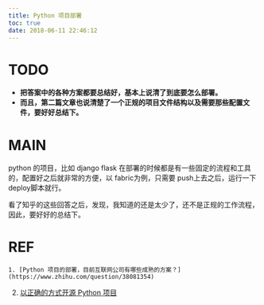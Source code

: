 ```yaml
---
title: Python 项目部署
toc: true
date: 2018-06-11 22:46:12
---
```

# TODO

- **把答案中的各种方案都要总结好，基本上说清了到底要怎么部署。**
- **而且，第二篇文章也说清楚了一个正规的项目文件结构以及需要那些配置文件，要好好总结下。**

[]()

# MAIN

python 的项目，比如 django flask 在部署的时候都是有一些固定的流程和工具的，配置好之后就非常的方便，以 fabric为例，只需要 push上去之后，运行一下 deploy脚本就行。



看了知乎的这些回答之后，发现，我知道的还是太少了，还不是正规的工作流程，因此，要好好的总结下。





# REF


    1. [Python 项目的部署，目前互联网公司有哪些成熟的方案？](https://www.zhihu.com/question/38081354)

  2. [以正确的方式开源 Python 项目](https://www.oschina.net/translate/open-sourcing-a-python-project-the-right-way)
